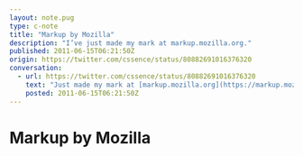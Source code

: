 ```yaml
---
layout: note.pug
type: c-note
title: "Markup by Mozilla"
description: "I’ve just made my mark at markup.mozilla.org."
published: 2011-06-15T06:21:50Z
origin: https://twitter.com/cssence/status/80882691016376320
conversation:
  - url: https://twitter.com/cssence/status/80882691016376320
    text: "Just made my mark at [markup.mozilla.org](https://markup.mozilla.org/)"
    posted: 2011-06-15T06:21:50Z
---
```


# Markup by Mozilla
